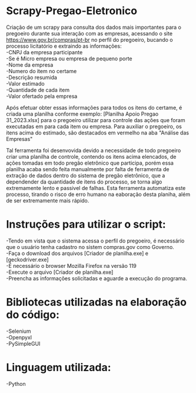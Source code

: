 # Scrapy-Pregao-Eletronico
Criação de um scrapy para consulta dos dados mais importantes para o pregoeiro durante sua interação com as empresas, acessando o site https://www.gov.br/compras/pt-br no perfil do pregoeiro, bucando o processo licitatório e extraindo as informações:  
-CNPJ da empresa participante  
-Se é Micro empresa ou empresa de pequeno porte  
-Nome da empresa  
-Numero do item no certame  
-Descrição resumida  
-Valor estimado  
-Quantidade de cada item  
-Valor ofertado pela empresa  

Após efetuar obter essas informações para todos os itens do certame, é criada uma planilha conforme exemplo: [Planilha Apoio Pregao 31_2023.xlsx] para o pregoeiro utilizar para controle das ações que foram executadas em para cada item ou empresa. Para auxiliar o pregoeiro, os itens acima do estimado, são destacados em vermelho na aba "Análise das Empresas"  

Tal ferramenta foi desenvovida devido a necessidade de todo pregoeiro criar uma planilha de controle, contendo os itens acima elencados, de ações tomadas em todo pregão eletrônico que participa, porém essa planilha acaba sendo feita manualmente por falta de ferramenta de extração de dados dentro do sistema de pregão eletrônico, que a dependender da quantidade de itens do processo, se torna algo extremamente lento e passivel de falhas. Esta ferramenta automatiza este processo, tirando o risco de erro humano na eaboração desta planiha, além de ser extremamente mais rápido.

# Instruções para utilizar o script:
-Tendo em vista que o sistema acessa o perfil do pregoeiro, é necessário que o usuário tenha cadastro no sistem compras.gov como Governo.  
-Faça o download dos arquivos [Criador de planilha.exe] e [geckodriver.exe]  
-É necessário o browser Mozilla Firefox na versão 119  
-Execute o arquivo [Criador de planilha.exe]  
-Preencha as informações solicitadas e aguarde a execução do programa.  

# Bibliotecas utilizadas na elaboração do código:
-Selenium  
-Openpyxl  
-PySimpleGUI  

# Linguagem utilizada:
-Python
